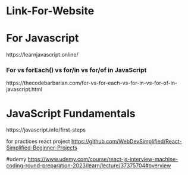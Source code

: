 # Link-For-Website

<h1>For Javascript</h1>
https://learnjavascript.online/

<h3>For vs forEach() vs for/in vs for/of in JavaScript</h3>
https://thecodebarbarian.com/for-vs-for-each-vs-for-in-vs-for-of-in-javascript.html

<h1>JavaScript Fundamentals</h1>
https://javascript.info/first-steps

for practices react project 
https://github.com/WebDevSimplified/React-Simplified-Beginner-Projects


 #udemy 
https://www.udemy.com/course/react-js-interview-machine-coding-round-preparation-2023/learn/lecture/37375704#overview
